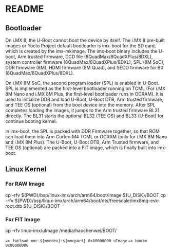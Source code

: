 # README


## Bootloader

On i.MX 8, the U-Boot cannot boot the device by itself. The i.MX 8 pre-built images or Yocto Project default bootloader is imx-boot
for the SD card, which is created by the imx-mkimage. The imx-boot binary includes the U-boot, Arm trusted firmware, DCD
file (8QuadMax/8QuadXPlus/8DXL), system controller firmware (8QuadMax/8QuadXPlus/8DXL), SPL (8M SoC), DDR firmware
(8M), HDMI firmware (8M Quad), and SECO firmware for B0 (8QuadMax/8QuadXPlus/8DXL).

On i.MX 8M SoC, the second program loader (SPL) is enabled in U-Boot. SPL is implemented as the first-level bootloader running
on TCML (For i.MX 8M Nano and i.MX 8M Plus, the first-level bootloader runs in OCRAM). It is used to initialize DDR and load
U-Boot, U-Boot DTB, Arm trusted firmware, and TEE OS (optional) from the boot device into the memory. After SPL completes
loading the images, it jumps to the Arm trusted firmware BL31 directly. The BL31 starts the optional BL32 (TEE OS) and BL33
(U-Boot) for continue booting kernel.

In imx-boot, the SPL is packed with DDR Firmware together, so that ROM can load them into Arm Cortex-M4 TCML or OCRAM
(only for i.MX 8M Nano and i.MX 8M Plus). The U-Boot, U-Boot DTB, Arm Trusted firmware, and TEE OS (optional) are packed
into a FIT image, which is finally built into imx-boot.

## Linux Kernel

### For RAW Image

cp -rfv ${PWD}/bsp/linux-imx/arch/arm64/boot/Image ${U_DISK}/BOOT
cp -rfv ${PWD}/bsp/linux-imx/arch/arm64/boot/dts/freescale/imx8mq-evk-root.dtb ${U_DISK}/BOOT

### For FIT Image

cp -rfv linux-imx/uImage /media/haochenwei/BOOT/

`=> fatload mmc ${mmcdev}:${mmcpart} 0x80000000 uImage`
`=> bootm 0x80000000`